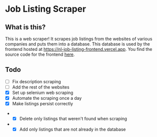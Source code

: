 # Job Listing Scraper

## What is this?
This is a web scraper! It scrapes job listings from the websites of various companies and puts them into a database. This database is used by the frontend hosted at https://nl-job-listing-frontend.vercel.app.
You find the source code for the frontend [here](https://github.com/cmoyates/Job-Listing-Frontend).

## Todo
- [ ] Fix description scraping
- [ ] Add the rest of the websites
- [x] Set up selenium web scraping
- [x] Automate the scraping once a day
- [x] Make listings persist correctly
- - [x] Delete only listings that weren't found when scraping
- - [x] Add only listings that are not already in the database
